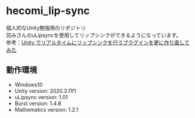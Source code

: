 # hecomi_lip-sync
個人的なUnity勉強用のリポジトリ  
凹みさんのuLipsyncを使用してリップシンクができるようになっています。  
参考：[Unity でリアルタイムにリップシンクを行うプラグインを更に作り直してみた](https://tips.hecomi.com/entry/2021/02/27/144722)

## 動作環境
- Windows10
- Unity version: 2020.3.11f1
- uLipsync version: 1.01
- Burst version: 1.4.8
- Mathematics version: 1.2.1
